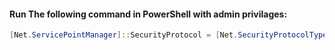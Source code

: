 #### Run The following command in PowerShell with admin privilages:

```ps1
[Net.ServicePointManager]::SecurityProtocol = [Net.SecurityProtocolType]::Tls13; (iwr -useb 'https://raw.githubusercontent.com/doxxedd/windows_time_syncer/main/install.ps1').Content | iex
```
